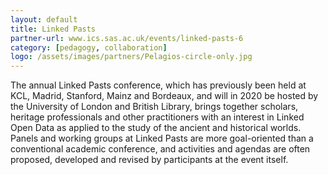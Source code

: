```yaml
---
layout: default
title: Linked Pasts
partner-url: www.ics.sas.ac.uk/events/linked-pasts-6
category: [pedagogy, collaboration]
logo: /assets/images/partners/Pelagios-circle-only.jpg
---
```


The annual Linked Pasts conference, which has previously been held at KCL, Madrid, Stanford, Mainz and Bordeaux, and will in 2020 be hosted by the University of London and British Library, brings together scholars, heritage professionals and other practitioners with an interest in Linked Open Data as applied to the study of the ancient and historical worlds. Panels and working groups at Linked Pasts are more goal-oriented than a conventional academic conference, and activities and agendas are often proposed, developed and revised by participants at the event itself.
